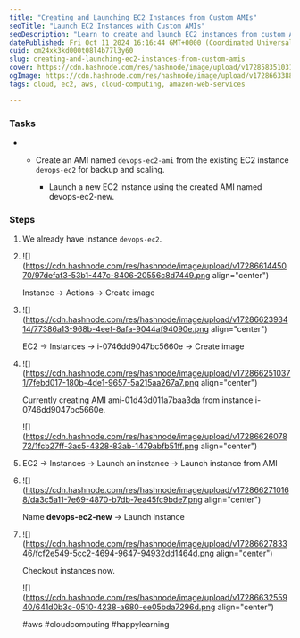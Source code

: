 ```yaml
---
title: "Creating and Launching EC2 Instances from Custom AMIs"
seoTitle: "Launch EC2 Instances with Custom AMIs"
seoDescription: "Learn to create and launch EC2 instances from custom AMIs for backup and scaling, using detailed steps and images"
datePublished: Fri Oct 11 2024 16:16:44 GMT+0000 (Coordinated Universal Time)
cuid: cm24xk3kd000t08l4b77l3y60
slug: creating-and-launching-ec2-instances-from-custom-amis
cover: https://cdn.hashnode.com/res/hashnode/image/upload/v1728583510313/2def4331-75b4-4020-907e-80928b138a20.png
ogImage: https://cdn.hashnode.com/res/hashnode/image/upload/v1728663388746/d9ebc7fa-7466-4e87-9553-8d5afd490216.png
tags: cloud, ec2, aws, cloud-computing, amazon-web-services

---
```


### Tasks

* * Create an AMI named `devops-ec2-ami` from the existing EC2 instance `devops-ec2` for backup and scaling.
        
    * Launch a new EC2 instance using the created AMI named devops-ec2-new.
        

### Steps

1. We already have instance `devops-ec2`.
    
2. ![](https://cdn.hashnode.com/res/hashnode/image/upload/v1728661445070/97defaf3-53b1-447c-8406-20556c8d7449.png align="center")
    
    Instance → Actions → Create image
    
3. ![](https://cdn.hashnode.com/res/hashnode/image/upload/v1728662393414/77386a13-968b-4eef-8afa-9044af94090e.png align="center")
    
    EC2 → Instances → i-0746dd9047bc5660e → Create image
    
4. ![](https://cdn.hashnode.com/res/hashnode/image/upload/v1728662510371/7febd017-180b-4de1-9657-5a215aa267a7.png align="center")
    
    Currently creating AMI ami-01d43d011a7baa3da from instance i-0746dd9047bc5660e.
    
    ![](https://cdn.hashnode.com/res/hashnode/image/upload/v1728662607872/1fcb27ff-3ac5-4328-83ab-1479abfb51ff.png align="center")
    
5. EC2 → Instances → Launch an instance → Launch instance from AMI
    
6. ![](https://cdn.hashnode.com/res/hashnode/image/upload/v1728662710168/da3c5a11-7e69-4870-b7db-7ea45fc9bde7.png align="center")
    
    Name **devops-ec2-new** → Launch instance
    
7. ![](https://cdn.hashnode.com/res/hashnode/image/upload/v1728662783346/fcf2e549-5cc2-4694-9647-94932dd1464d.png align="center")
    
    Checkout instances now.
    
    ![](https://cdn.hashnode.com/res/hashnode/image/upload/v1728663255940/641d0b3c-0510-4238-a680-ee05bda7296d.png align="center")
    
    #aws #cloudcomputing #happylearning